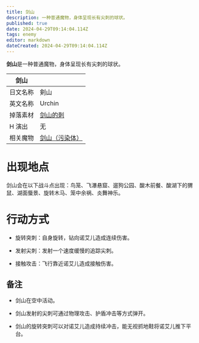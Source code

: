 ```yaml
---
title: 剑山
description: 一种普通魔物，身体呈现长有尖刺的球状。
published: true
date: 2024-04-29T09:14:04.114Z
tags: enemy
editor: markdown
dateCreated: 2024-04-29T09:14:04.114Z
---
```


**剑山**是一种普通魔物，身体呈现长有尖刺的球状。

<!-- 在这里放置图像 -->

| 剑山 ||
| - | - |
| 日文名称 | <span lang="ja">剣山</span> |
| 英文名称 | Urchin |
| 掉落素材 | [剑山的刺](/zh/item/urchin-spine) |
| H 演出 | 无 |
| 相关魔物 | [剑山（污染体）](/zh/enemy/urchin-contaminated) |

# 出现地点

剑山会在以下战斗点出现：鸟笼、飞瀑悬窟、遛狗公园、酸木前餐、酸湖下的猬鼠、湖面蜃景、旋转木马、笼中余祸、炎舞神乐。

# 行动方式

- 旋转突刺：自身旋转，钻向诺艾儿造成连续伤害。

- 发射尖刺：发射一个速度缓慢的追踪尖刺。

- 接触攻击：飞行靠近诺艾儿造成接触伤害。

## 备注

- 剑山在空中活动。

- 剑山发射的尖刺可通过物理攻击、护盾冲击等方式弹开。

- 剑山的旋转突刺可以对诺艾儿造成持续冲击，能无视抓地鞋将诺艾儿推下平台。
